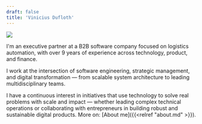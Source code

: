 ```yaml
---
draft: false
title: 'Vinicius Dufloth'
---
```


![](/images/vinis-photo-profile.jpg)

I'm an executive partner at a B2B software company focused on logistics automation, with over 9 years of experience across technology, product, and finance.

I work at the intersection of software engineering, strategic management, and digital transformation — from scalable system architecture to leading multidisciplinary teams.

I have a continuous interest in initiatives that use technology to solve real problems with scale and impact — whether leading complex technical operations or collaborating with entrepreneurs in building robust and sustainable digital products. More on: [About me]({{<relref "about.md" >}}).